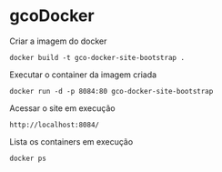 # gcoDocker


Criar a imagem do docker 
```
docker build -t gco-docker-site-bootstrap .
```

Executar o container da imagem criada
```
docker run -d -p 8084:80 gco-docker-site-bootstrap
```

Acessar o site em execução
```
http://localhost:8084/
```

Lista os containers em execução
```
docker ps
```

